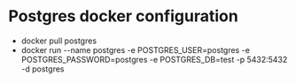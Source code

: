 # Postgres docker configuration
- docker pull postgres
- docker run --name postgres -e POSTGRES_USER=postgres -e POSTGRES_PASSWORD=postgres -e POSTGRES_DB=test -p 5432:5432 -d postgres


